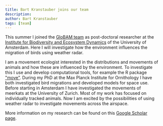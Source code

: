 ```yaml
---
title: Bart Kranstauber joins our team
description: 
author: Bart Kranstauber
tags: [team]
---
```


This summer I joined the [GloBAM team](/team/) as post-doctoral researcher at the [Institute for Biodiversity and Ecosystem Dynamics](https://ibed.uva.nl/) of the University of Amsterdam. Here I will investigate how the environment influences the migration of birds using weather radar. 

I am a movement ecologist interested in the distributions and movements of animals and how these are influenced by the environment. To investigate this I use and develop computational tools, for example the R package ["move"](https://cran.r-project.org/web/packages/move/index.html). During my PhD at the Max Planck Institute for Ornithology I have both investigated bird migrations and developed models for space use. Before starting in Amsterdam I have investigated the movements of meerkats at the University of Zurich. Most of my work has focused on individually tracked animals. Now I am excited by the possibilities of using weather radar to investigate movements across the airspace.

More information on my research can be found on this [Google Scholar page](https://scholar.google.com/citations?user=Pnx8P3EAAAAJ).
